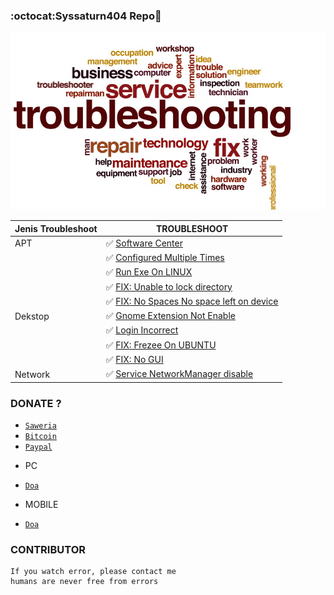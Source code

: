 ###  :octocat:Syssaturn404 Repo:dizzy:
![Syssaturn Repo](https://github.com/syssaturn404/LINUX-Troubleshooting/blob/master/roadmap-troubleshoot.jpg)

|                 Jenis Troubleshoot                                     |                      TROUBLESHOOT                                      |
| ---------------------------------------------------------------------- | ---------------------------------------------------------------------- |
| APT      |✅ [Software Center](https://github.com/syssaturn404/LINUX-Troubleshooting/blob/master/Apt/GUI/software-center.md)                     |
| |✅ [Configured Multiple Times](https://github.com/syssaturn404/LINUX-Troubleshooting/blob/master/Apt/Configuration/configured-multiple-times.md)|
| |✅ [Run Exe On LINUX](https://github.com/syssaturn404/LINUX-Troubleshooting/blob/master/Apt/Configuration/how-to-run-exe-on-linux%3F.md)        |
| |✅ [FIX: Unable to lock directory](https://github.com/syssaturn404/LINUX-Troubleshooting/blob/master/Apt/Configuration/FIX:%20Front-Locked.md)  |
| |✅ [FIX: No Spaces No space left on device](https://github.com/syssaturn404/LINUX-Troubleshooting/blob/master/Apt/Configuration/FIX:%20No%20spaces%20left%20on%20devices.md)                                                                                                      |
| Dekstop  |✅ [Gnome Extension Not Enable](https://github.com/syssaturn404/LINUX-Troubleshooting/blob/master/Dekstop/Gnome.md)                    | 
| |✅ [Login Incorrect](https://github.com/syssaturn404/LINUX-Troubleshooting/blob/master/Dekstop/how-to-change-password%3F.md)                    |
| |✅ [FIX: Frezee On UBUNTU](https://github.com/syssaturn404/LINUX-Troubleshooting/blob/master/Dekstop/Hang(Frezee)UBUNTU.md)                     |
| |✅ [FIX: No GUI](https://github.com/syssaturn404/LINUX-Troubleshooting/blob/master/Dekstop/No%20GUI.md)                                         |
| Network  |✅ [Service NetworkManager disable](https://github.com/syssaturn404/LINUX-Troubleshooting/blob/master/Network/restoring-network.md)    |

### DONATE ?

* [`Saweria`](https://saweria.co/donate/miawgarong)
* [`Bitcoin`](35oZcwGvePp7j3PQau5cPDKWoQgn8NMBeu)
* [`Paypal`](https://paypal.me/miawgarong)
- PC
* [`Doa`](https://web.whatsapp.com/send?phone=6289653832960&text=Semoga%20Kaka%20Sehat%20Selalu%20^-^&app_absent=0)
- MOBILE
* [`Doa`](https://api.whatsapp.com/send?phone=6289653832960&text=Semoga%20Kaka%20Sehat%20Selalu%20^-^&app_absent=0)

### CONTRIBUTOR
```
If you watch error, please contact me
humans are never free from errors
```
